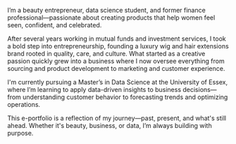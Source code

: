 I’m a beauty entrepreneur, data science student, and former finance professional—passionate about creating products that help women feel seen, confident, and celebrated.

After several years working in mutual funds and investment services, I took a bold step into entrepreneurship, founding a luxury wig and hair extensions brand rooted in quality, care, and culture. What started as a creative passion quickly grew into a business where I now oversee everything from sourcing and product development to marketing and customer experience.

I'm currently pursuing a Master’s in Data Science at the University of Essex, where I’m learning to apply data-driven insights to business decisions—from understanding customer behavior to forecasting trends and optimizing operations.

This e-portfolio is a reflection of my journey—past, present, and what's still ahead. Whether it's beauty, business, or data, I’m always building with purpose.
